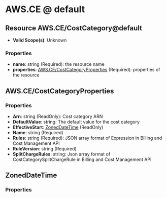 # AWS.CE @ default

## Resource AWS.CE/CostCategory@default
* **Valid Scope(s)**: Unknown
### Properties
* **name**: string (Required): the resource name
* **properties**: [AWS.CE/CostCategoryProperties](#awscecostcategoryproperties) (Required): properties of the resource

## AWS.CE/CostCategoryProperties
### Properties
* **Arn**: string (ReadOnly): Cost category ARN
* **DefaultValue**: string: The default value for the cost category
* **EffectiveStart**: [ZonedDateTime](#zoneddatetime) (ReadOnly)
* **Name**: string (Required)
* **Rules**: string (Required): JSON array format of Expression in Billing and Cost Management API
* **RuleVersion**: string (Required)
* **SplitChargeRules**: string: Json array format of CostCategorySplitChargeRule in Billing and Cost Management API

## ZonedDateTime
### Properties


